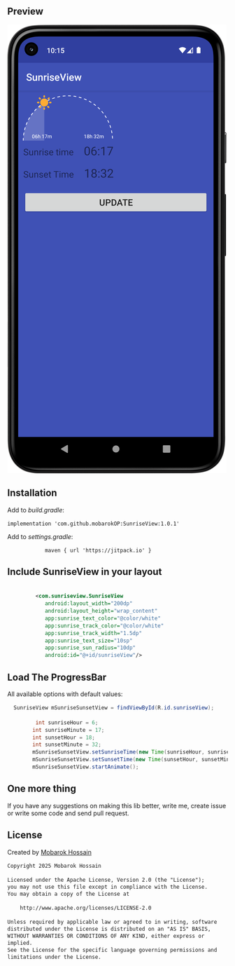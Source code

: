 ## Preview


![](https://raw.githubusercontent.com/mobarokOP/SunriseView/refs/heads/master/app/src/main/assets/img.png)



## Installation

Add to _build.gradle_:

```
implementation 'com.github.mobarokOP:SunriseView:1.0.1'
```

Add to _settings.gradle_:

``` Under ependencyResolutionManagement >> repositories
			maven { url 'https://jitpack.io' }
```


## Include SunriseView in your layout

``` xml

         <com.sunriseview.SunriseView
            android:layout_width="200dp"
            android:layout_height="wrap_content"
            app:sunrise_text_color="@color/white"
            app:sunrise_track_color="@color/white"
            app:sunrise_track_width="1.5dp"
            app:sunrise_text_size="10sp"
            app:sunrise_sun_radius="10dp"
            android:id="@+id/sunriseView"/>
```

## Load The ProgressBar

All available options with default values:
``` java
  SunriseView mSunriseSunsetView = findViewById(R.id.sunriseView);
        
         int sunriseHour = 6;
        int sunriseMinute = 17;
        int sunsetHour = 18;
        int sunsetMinute = 32;
        mSunriseSunsetView.setSunriseTime(new Time(sunriseHour, sunriseMinute));
        mSunriseSunsetView.setSunsetTime(new Time(sunsetHour, sunsetMinute));
        mSunriseSunsetView.startAnimate();

```

## One more thing
If you have any suggestions on making this lib better, write me, create issue or write some code and send pull request.

## License

Created  by [Mobarok Hossain](http://mobarokop.github.io/)
```
Copyright 2025 Mobarok Hossain

Licensed under the Apache License, Version 2.0 (the "License");
you may not use this file except in compliance with the License.
You may obtain a copy of the License at

    http://www.apache.org/licenses/LICENSE-2.0

Unless required by applicable law or agreed to in writing, software
distributed under the License is distributed on an "AS IS" BASIS,
WITHOUT WARRANTIES OR CONDITIONS OF ANY KIND, either express or implied.
See the License for the specific language governing permissions and
limitations under the License.
```
